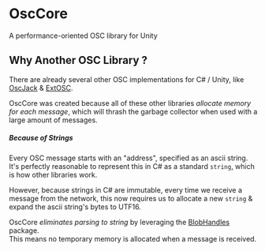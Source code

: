 # OscCore
A performance-oriented OSC library for Unity

## Why Another OSC Library ?

There are already several other OSC implementations for C# / Unity, like [OscJack](https://github.com/keijiro/OscJack) & [ExtOSC](https://github.com/Iam1337/extOSC).

OscCore was created because all of these other libraries _allocate memory for each message_, which will thrash the garbage collector when used with a large amount of messages.

##### Because of Strings

Every OSC message starts with an "address", specified as an ascii string.  
It's perfectly reasonable to represent this in C# as a standard `string`, which is how other libraries work.

However, because strings in C# are immutable, every time we receive a message from the network, this now requires us to allocate a new `string` & expand the ascii string's bytes to UTF16.   

OscCore _eliminates parsing to string_ by leveraging the [BlobHandles](https://github.com/stella3d/BlobHandles) package.  
This means no temporary memory is allocated when a message is received.


